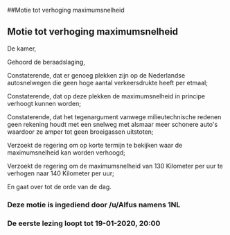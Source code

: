##Motie tot verhoging maximumsnelheid  
 
## Motie tot verhoging maximumsnelheid 

De kamer,

Gehoord de beraadslaging,

Constaterende, dat er genoeg plekken zijn op de Nederlandse autosnelwegen die geen hoge aantal verkeersdrukte heeft per etmaal;

Constaterende, dat op deze plekken de maximumsnelheid in principe verhoogt kunnen worden;

Constaterende, dat het tegenargument vanwege milieutechnische redenen geen rekening houdt met een snelweg met alsmaar meer schonere auto's waardoor ze amper tot geen broeigassen uitstoten;

Verzoekt de regering om op korte termijn te bekijken waar de maximumsnelheid kan worden verhoogd;

Verzoekt de regering om de maximumsnelheid van 130 Kilometer per uur te verhogen naar 140 Kilometer per uur;

En gaat over tot de orde van de dag.

### Deze motie is ingediend door /u/Alfus namens 1NL 

### De eerste lezing loopt tot 19-01-2020, 20:00